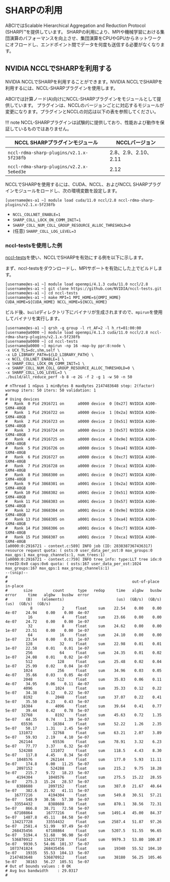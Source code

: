 
# SHARPの利用

ABCIではScalable Hierarchical Aggregation and Reduction Protocol (SHARP)&trade;を提供しています。
SHARPの利用により、MPIや機械学習における集団演算のパフォーマンスを向上させ、集団演算をCPUやGPUからネットワークにオフロードし、エンドポイント間でデータを何度も送信する必要がなくなります。


## NVIDIA NCCLでSHARPを利用する

NVIDIA NCCLでSHARPを利用することができます。NVIDIA NCCLでSHARPを利用するには、NCCL-SHARPプラグインを使用します。

ABCIでは計算ノード(A)向けにNCCL-SHARPプラグインをモジュールとして提供しています。
プラグインは、NCCLのバージョンごとに対応するモジュールが変更になります。プラグインとNCCLの対応は以下の表を参照してください。

!!! note
    NCCL-SHARPプラグインは試験的に提供しており、性能および動作を保証しているものではありません。

| NCCL SHARPプラグインモジュール           | NCCLバージョン       |
| ---------------------------------------- | -------------------- |
| `nccl-rdma-sharp-plugins/v2.1.x-5f238fb` | 2.8、2.9、2.10、2.11 |
| `nccl-rdma-sharp-plugins/v2.2.x-5e6ed3e` | 2.12                 |

NCCLでSHARPを使用するには、CUDA、NCCL、およびNCCL SHARPプラグインモジュールをロードし、次の環境変数を設定します。

```
[username@es-a1 ~] module load cuda/11.0 nccl/2.8 nccl-rdma-sharp-plugins/v2.1.x-5f238fb
```

* `NCCL_COLLNET_ENABLE=1`
* `SHARP_COLL_LOCK_ON_COMM_INIT=1`
* `SHARP_COLL_NUM_COLL_GROUP_RESOURCE_ALLOC_THRESHOLD=0`
* (任意) `SHARP_COLL_LOG_LEVEL=3`

### nccl-testsを使用した例

[nccl-tests](https://github.com/NVIDIA/nccl-tests)を使い、NCCLでSHARPを有効にする例を以下に示します。

まず、nccl-testsをダウンロードし、MPIサポートを有効にした上でビルドします。

```
[username@es-a1 ~] module load openmpi/4.1.3 cuda/11.0 nccl/2.8
[username@es-a1 ~] git clone https://github.com/NVIDIA/nccl-tests.git
[username@es-a1 ~] cd nccl-tests
[username@es-a1 ~] make MPI=1 MPI_HOME=${OMPI_HOME} CUDA_HOME=${CUDA_HOME} NCCL_HOME=${NCCL_HOME}
```

ビルド後、`build`ディレクトリ下にバイナリが生成されますので、`mpirun`を使用してバイナリを実行します。

```
[username@es-a1 ~] qrsh -g group -l rt_AF=2 -l h_rt=01:00:00
[username@a0000 ~] module load openmpi/4.1.3 cuda/11.0 nccl/2.8 nccl-rdma-sharp-plugins/v2.1.x-5f238fb
[username@a0000 ~] cd nccl-tests
[username@a0000 ~] mpirun -np 16 -map-by ppr:8:node \
-x UCX_TLS=dc,shm,self \
-x LD_LIBRARY_PATH=${LD_LIBRARY_PATH} \
-x NCCL_COLLNET_ENABLE=1 \
-x SHARP_COLL_LOCK_ON_COMM_INIT=1 \
-x SHARP_COLL_NUM_COLL_GROUP_RESOURCE_ALLOC_THRESHOLD=0 \
-x SHARP_COLL_LOG_LEVEL=3 \
./build/all_reduce_perf -b 8 -e 2G -f 2 -g 1 -w 50 -n 50

# nThread 1 nGpus 1 minBytes 8 maxBytes 2147483648 step: 2(factor) warmup iters: 50 iters: 50 validation: 1 
#
# Using devices
#   Rank  0 Pid 2916721 on      a0000 device  0 [0x27] NVIDIA A100-SXM4-40GB
#   Rank  1 Pid 2916722 on      a0000 device  1 [0x2a] NVIDIA A100-SXM4-40GB
#   Rank  2 Pid 2916723 on      a0000 device  2 [0x51] NVIDIA A100-SXM4-40GB
#   Rank  3 Pid 2916724 on      a0000 device  3 [0x57] NVIDIA A100-SXM4-40GB
#   Rank  4 Pid 2916725 on      a0000 device  4 [0x9e] NVIDIA A100-SXM4-40GB
#   Rank  5 Pid 2916726 on      a0000 device  5 [0xa4] NVIDIA A100-SXM4-40GB
#   Rank  6 Pid 2916727 on      a0000 device  6 [0xc7] NVIDIA A100-SXM4-40GB
#   Rank  7 Pid 2916728 on      a0000 device  7 [0xca] NVIDIA A100-SXM4-40GB
#   Rank  8 Pid 3868300 on      a0001 device  0 [0x27] NVIDIA A100-SXM4-40GB
#   Rank  9 Pid 3868301 on      a0001 device  1 [0x2a] NVIDIA A100-SXM4-40GB
#   Rank 10 Pid 3868302 on      a0001 device  2 [0x51] NVIDIA A100-SXM4-40GB
#   Rank 11 Pid 3868303 on      a0001 device  3 [0x57] NVIDIA A100-SXM4-40GB
#   Rank 12 Pid 3868304 on      a0001 device  4 [0x9e] NVIDIA A100-SXM4-40GB
#   Rank 13 Pid 3868305 on      a0001 device  5 [0xa4] NVIDIA A100-SXM4-40GB
#   Rank 14 Pid 3868306 on      a0001 device  6 [0xc7] NVIDIA A100-SXM4-40GB
#   Rank 15 Pid 3868307 on      a0001 device  7 [0xca] NVIDIA A100-SXM4-40GB
[a0000:0:2916721 - context.c:589] INFO job (ID: 2838387367436317) resource request quota: ( osts:0 user_data_per_ost:0 max_groups:0 max_qps:1 max_group_channels:1, num_trees:1)
[a0000:0:2916721 - context.c:759] INFO tree_info: type:LLT tree idx:0 treeID:0x0 caps:0x6 quota: ( osts:167 user_data_per_ost:1024 max_groups:167 max_qps:1 max_group_channels:1)
--(snip)--
#
#                                                       out-of-place                       in-place          
#       size         count      type   redop     time   algbw   busbw  error     time   algbw   busbw  error
#        (B)    (elements)                       (us)  (GB/s)  (GB/s)            (us)  (GB/s)  (GB/s)       
           8             2     float     sum    22.54    0.00    0.00  4e-07    24.94    0.00    0.00  4e-07
          16             4     float     sum    23.66    0.00    0.00  4e-07    24.72    0.00    0.00  1e-07
          32             8     float     sum    24.62    0.00    0.00  1e-07    23.51    0.00    0.00  1e-07
          64            16     float     sum    24.10    0.00    0.00  1e-07    23.54    0.00    0.01  1e-07
         128            32     float     sum    22.98    0.01    0.01  1e-07    22.58    0.01    0.01  1e-07
         256            64     float     sum    24.35    0.01    0.02  1e-07    24.08    0.01    0.02  1e-07
         512           128     float     sum    25.48    0.02    0.04  1e-07    25.99    0.02    0.04  1e-07
        1024           256     float     sum    34.96    0.03    0.05  4e-07    35.66    0.03    0.05  4e-07
        2048           512     float     sum    35.83    0.06    0.11  4e-07    34.95    0.06    0.11  4e-07
        4096          1024     float     sum    35.33    0.12    0.22  5e-07    34.38    0.12    0.22  5e-07
        8192          2048     float     sum    37.07    0.22    0.41  5e-07    35.50    0.23    0.43  5e-07
       16384          4096     float     sum    39.64    0.41    0.77  5e-07    39.44    0.42    0.78  5e-07
       32768          8192     float     sum    45.63    0.72    1.35  5e-07    44.35    0.74    1.39  5e-07
       65536         16384     float     sum    52.22    1.26    2.35  5e-07    50.17    1.31    2.45  5e-07
      131072         32768     float     sum    63.21    2.07    3.89  5e-07    59.93    2.19    4.10  5e-07
      262144         65536     float     sum    78.91    3.32    6.23  5e-07    77.77    3.37    6.32  5e-07
      524288        131072     float     sum    118.5    4.43    8.30  5e-07    117.8    4.45    8.34  5e-07
     1048576        262144     float     sum    177.0    5.93   11.11  5e-07    174.8    6.00   11.25  5e-07
     2097152        524288     float     sum    215.2    9.75   18.28  5e-07    215.7    9.72   18.23  5e-07
     4194304       1048576     float     sum    275.5   15.22   28.55  5e-07    275.3   15.24   28.57  5e-07
     8388608       2097152     float     sum    387.0   21.67   40.64  5e-07    382.6   21.92   41.11  5e-07
    16777216       4194304     float     sum    549.8   30.51   57.21  5e-07    548.9   30.56   57.30  5e-07
    33554432       8388608     float     sum    870.1   38.56   72.31  5e-07    866.8   38.71   72.58  5e-07
    67108864      16777216     float     sum   1491.4   45.00   84.37  5e-07   1487.8   45.11   84.58  5e-07
   134217728      33554432     float     sum   2587.4   51.87   97.26  5e-07   2581.4   51.99   97.49  5e-07
   268435456      67108864     float     sum   5207.5   51.55   96.65  5e-07   5194.4   51.68   96.90  5e-07
   536870912     134217728     float     sum   9979.3   53.80  100.87  5e-07   9930.5   54.06  101.37  5e-07
  1073741824     268435456     float     sum    19340   55.52  104.10  5e-07    19335   55.53  104.13  5e-07
  2147483648     536870912     float     sum    38180   56.25  105.46  5e-07    38163   56.27  105.51  5e-07
# Out of bounds values : 0 OK
# Avg bus bandwidth    : 29.0317 
#
```
